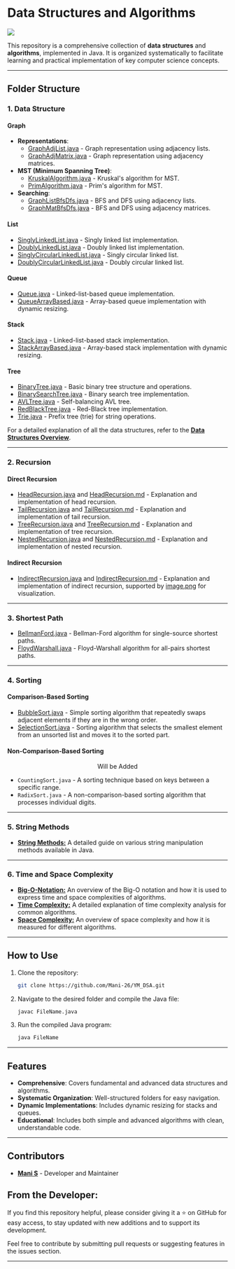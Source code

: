 # Data Structures and Algorithms

![](https://visitor-badge-deno.deno.dev/Mani-26.Leetcode.svg)

This repository is a comprehensive collection of **data structures** and **algorithms**, implemented in Java. It is organized systematically to facilitate learning and practical implementation of key computer science concepts.

---

## **Folder Structure**

### **1. Data Structure**
#### **Graph**
- **Representations**:
  - [GraphAdjList.java](./Data%20Structure/Graph/GraphAdjList.java) - Graph representation using adjacency lists.
  - [GraphAdjMatrix.java](./Data%20Structure/Graph/GraphAdjMatrix.java) - Graph representation using adjacency matrices.
- **MST (Minimum Spanning Tree)**:
  - [KruskalAlgorithm.java](./Data%20Structure/Graph/MST/KruskalAlgorithm.java) - Kruskal's algorithm for MST.
  - [PrimAlgorithm.java](./Data%20Structure/Graph/MST/PrimAlgorithm.java) - Prim's algorithm for MST.
- **Searching**:
  - [GraphListBfsDfs.java](./Data%20Structure/Graph/Searching/GraphListBfsDfs.java) - BFS and DFS using adjacency lists.
  - [GraphMatBfsDfs.java](./Data%20Structure/Graph/Searching/GraphMatBfsDfs.java) - BFS and DFS using adjacency matrices.

#### **List**
- [SinglyLinkedList.java](./Data%20Structure/List/SinglyLinkedList.java) - Singly linked list implementation.
- [DoublyLinkedList.java](./Data%20Structure/List/DoublyLinkedList.java) - Doubly linked list implementation.
- [SinglyCircularLinkedList.java](./Data%20Structure/List/SinglyCircularLinkedList.java) - Singly circular linked list.
- [DoublyCircularLinkedList.java](./Data%20Structure/List/DoublyCircularLinkedList.java) - Doubly circular linked list.

#### **Queue**
- [Queue.java](./Data%20Structure/Queue/Queue.java) - Linked-list-based queue implementation.
- [QueueArrayBased.java](./Data%20Structure/Queue/QueueArrayBased.java) - Array-based queue implementation with dynamic resizing.

#### **Stack**
- [Stack.java](./Data%20Structure/Stack/Stack.java) - Linked-list-based stack implementation.
- [StackArrayBased.java](./Data%20Structure/Stack/StackArrayBased.java) - Array-based stack implementation with dynamic resizing.

#### **Tree**
- [BinaryTree.java](./Data%20Structure/Tree/BinaryTree.java) - Basic binary tree structure and operations.
- [BinarySearchTree.java](./Data%20Structure/Tree/BinarySearchTree.java) - Binary search tree implementation.
- [AVLTree.java](./Data%20Structure/Tree/AVLTree.java) - Self-balancing AVL tree.
- [RedBlackTree.java](./Data%20Structure/Tree/RedBlackTree.java) - Red-Black tree implementation.
- [Trie.java](./Data%20Structure/Tree/Trie.java) - Prefix tree (trie) for string operations.

For a detailed explanation of all the data structures, refer to the [**Data Structures Overview**](./Documentaion/DataStructures.md).

---

### **2. Recursion**
#### **Direct Recursion**
- [HeadRecursion.java](./Recursion/Direct/HeadRecursion.java) and [HeadRecursion.md](./Recursion/Direct/HeadRecursion.md) - Explanation and implementation of head recursion.
- [TailRecursion.java](./Recursion/Direct/TailRecursion.java) and [TailRecursion.md](./Recursion/Direct/TailRecursion.md) - Explanation and implementation of tail recursion.
- [TreeRecursion.java](./Recursion/Direct/TreeRecursion.java) and [TreeRecursion.md](./Recursion/Direct/TreeRecursion.md) - Explanation and implementation of tree recursion.
- [NestedRecursion.java](./Recursion/Direct/NestedRecursion.java) and [NestedRecursion.md](./Recursion/Direct/NestedRecursion.md) - Explanation and implementation of nested recursion.

#### **Indirect Recursion**
- [IndirectRecursion.java](./Recursion/Direct/IndirectRecursion.java) and [IndirectRecursion.md](./Recursion/Indirect/IndirectRecursion.md) - Explanation and implementation of indirect recursion, supported by [image.png](./Recursion/Indirect/image.png) for visualization.

---

### **3. Shortest Path**
- [BellmanFord.java](./ShortestPath/BellmanFord.java) - Bellman-Ford algorithm for single-source shortest paths.
- [FloydWarshall.java](./ShortestPath/FloydWarshall.java) - Floyd-Warshall algorithm for all-pairs shortest paths.

---

### **4. Sorting**
#### **Comparison-Based Sorting**
- [BubbleSort.java](./Sorting/ComparisonBased/BubbleSort.java) - Simple sorting algorithm that repeatedly swaps adjacent elements if they are in the wrong order.
- [SelectionSort.java](./Sorting/ComparisonBased/SelectionSort.java) - Sorting algorithm that selects the smallest element from an unsorted list and moves it to the sorted part.

#### **Non-Comparison-Based Sorting**
<p align ="center"> Will be Added</p>

- `CountingSort.java` - A sorting technique based on keys between a specific range.
- `RadixSort.java` - A non-comparison-based sorting algorithm that processes individual digits.

---

### **5. String Methods**
- [**String Methods:**](./Documentaion/String%20Methods.md) A detailed guide on various string manipulation methods available in Java.

---

### **6. Time and Space Complexity**
- [**Big-O-Notation:**](./Documentaion/Big-O-Notation.md)  An overview of the Big-O notation and how it is used to express time and space complexities of algorithms.
- [**Time Complexity:**](./Documentaion/TimeComplexity.md)  A detailed explanation of time complexity analysis for common algorithms.
- [**Space Complexity:**](./Documentaion/SpaceComplexity.md) An overview of space complexity and how it is measured for different algorithms.

---

## **How to Use**
1. Clone the repository:
   ```bash
   git clone https://github.com/Mani-26/YM_DSA.git
   ```
2. Navigate to the desired folder and compile the Java file:
   ```bash
   javac FileName.java
   ```
3. Run the compiled Java program:
   ```bash
   java FileName
   ```
---

## **Features**
- **Comprehensive**: Covers fundamental and advanced data structures and algorithms.
- **Systematic Organization**: Well-structured folders for easy navigation.
- **Dynamic Implementations**: Includes dynamic resizing for stacks and queues.
- **Educational**: Includes both simple and advanced algorithms with clean, understandable code.

---

## **Contributors**
- [**Mani S**](https://github.com/Mani-26) - Developer and Maintainer


## **From the Developer:** 
If you find this repository helpful, please consider giving it a ⭐ on GitHub for easy access, to stay updated with new additions and to support its development.

Feel free to contribute by submitting pull requests or suggesting features in the issues section.

---
